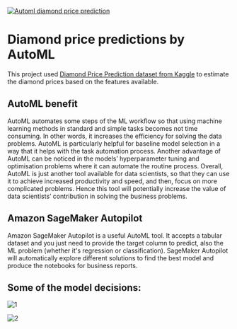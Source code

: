 [![Automl diamond price prediction](https://github.com/bkenan/diamond-price-automl/actions/workflows/main.yml/badge.svg)](https://github.com/bkenan/diamond-price-automl/actions/workflows/main.yml)

# Diamond price predictions by AutoML

This project used [Diamond Price Prediction dataset from Kaggle](https://www.kaggle.com/datasets/uciml/autompg-dataset) to estimate the diamond prices based on the features available. 

## AutoML benefit

AutoML automates some steps of the ML workflow so that using machine learning methods in standard and simple tasks becomes not time consuming. In other words, it increases the efficiency for solving the data problems. AutoML is particularly helpful for baseline model selection in a way that it helps with the task automation process. Another advantage of AutoML can be noticed in the models’ hyperparameter tuning and optimisation problems where it can automate the routine process. Overall, AutoML is just another tool available for data scientists, so that they can use it to achieve increased productivity and speed, and then, focus on more complicated problems. Hence this tool will potentially increase the value of data scientists’ contribution in solving the business problems. 

## Amazon SageMaker Autopilot

Amazon SageMaker Autopilot is a useful AutoML tool. It accepts a tabular dataset and you just need to provide the target column to predict, also the ML problem (whether it's regression or classification). SageMaker Autopilot will automatically explore different solutions to find the best model and produce the notebooks for business reports.

## Some of the model decisions:

![1](https://user-images.githubusercontent.com/53462948/177208350-e479a8cc-10bf-4ec6-aeb5-48c26011504b.png)

![2](https://user-images.githubusercontent.com/53462948/177208355-5861e366-68c7-4628-a61b-b9eec89ad3d4.png)
